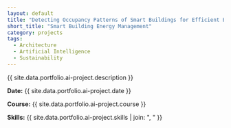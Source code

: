 ```yaml
---
layout: default
title: "Detecting Occupancy Patterns of Smart Buildings for Efficient Energy Management"
short_title: "Smart Building Energy Management"
category: projects
tags:
  - Architecture
  - Artificial Intelligence
  - Sustainability
---
```


{{ site.data.portfolio.ai-project.description }}

**Date:** {{ site.data.portfolio.ai-project.date }}

**Course:** {{ site.data.portfolio.ai-project.course }}

**Skills:** {{ site.data.portfolio.ai-project.skills | join: ", " }}

